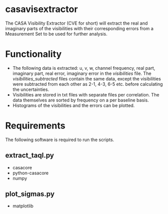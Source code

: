 # casavisextractor
The CASA Visibility Extractor (CVE for short) will extract the real and imaginary parts of the visibilities with their corresponding errors from a Measurement Set to be used for further analysis.

Functionality
=============
- The following data is extracted: u, v, w, channel frequency, real part, imaginary part, real error, imaginary error in the *visibilities* file. The *visibilities_subtracted* files contain the same data, except the visibilities were subtracted from each other as 2-1, 4-3, 6-5 etc. before calculating the uncertainties.
- Visibilities are stored in txt files with separate files per correlation. The data themselves are sorted by frequency on a per baseline basis.
- Histograms of the visibilities and the errors can be plotted.

Requirements
============
The following software is required to run the scripts.

extract_taql.py
---------------
- casacore
- python-casacore
- numpy

plot_sigmas.py
--------------
- matplotlib

